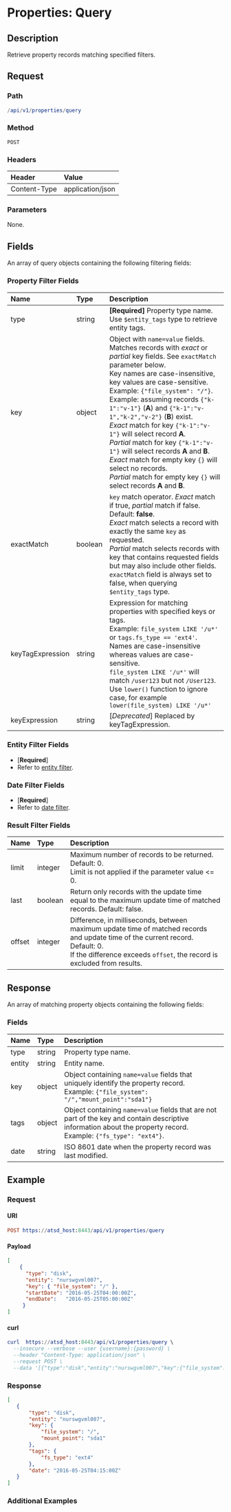 # Properties: Query

## Description 

Retrieve property records matching specified filters.

## Request

### Path

```elm
/api/v1/properties/query
```

### Method

```
POST 
```

### Headers

|**Header**|**Value**|
|:---|:---|
| Content-Type | application/json |

### Parameters

None.

## Fields

An array of query objects containing the following filtering fields:

### Property Filter Fields

| **Name**  | **Type** | **Description**  |
|:---|:---|:---|
| type | string | **[Required]** Property type name. <br>Use `$entity_tags` type to retrieve entity tags. |
| key | object | Object with `name=value` fields. <br>Matches records with _exact_ or _partial_ key fields. See `exactMatch` parameter below. <br>Key names are case-insensitive, key values are case-sensitive.<br>Example: `{"file_system": "/"}`.<br>Example: assuming records `{"k-1":"v-1"}` (**A**) and `{"k-1":"v-1","k-2","v-2"}` (**B**) exist.<br> _Exact_ match for key `{"k-1":"v-1"}` will select record **A**.<br>_Partial_ match for key `{"k-1":"v-1"}` will select records **A** and **B**.<br>_Exact_ match for empty key `{}` will select no records.<br>_Partial_ match for empty key `{}` will select records **A** and **B**. |
| exactMatch | boolean | `key` match operator. _Exact_ match if true, _partial_ match if false. Default: **false**.<br>_Exact_ match selects a record with exactly the same `key` as requested.<br>_Partial_ match selects records with key that contains requested fields but may also include other fields.<br>`exactMatch` field is always set to false, when querying `$entity_tags` type.|
| keyTagExpression| string | Expression for matching properties with specified keys or tags.<br>Example: `file_system LIKE '/u*'` or `tags.fs_type == 'ext4'`.<br>Names are case-insensitive whereas values are case-sensitive. <br>`file_system LIKE '/u*'` will match `/user123` but not `/User123`.<br>Use `lower()` function to ignore case, for example `lower(file_system) LIKE '/u*'`|
|keyExpression|string|[_Deprecated_] Replaced by keyTagExpression.|

### Entity Filter Fields

* [**Required**]
* Refer to [entity filter](../filter-entity.md).

### Date Filter Fields

* [**Required**]
* Refer to [date filter](../filter-date.md).

### Result Filter Fields

| **Name**  | **Type** | **Description**  |
|:---|:---|:---|
| limit   | integer | Maximum number of records to be returned. Default: 0.<br>Limit is not applied if the parameter value <= 0. | 
| last | boolean | Return only records with the update time equal to the maximum update time of matched records. Default: false. |
| offset | integer | Difference, in milliseconds, between maximum update time of matched records and update time of the current record. Default: 0.<br>If the difference exceeds `offset`, the record is excluded from results. |   

## Response 

An array of matching property objects containing the following fields:

### Fields

| **Name**  | **Type** | **Description**  |
|:---|:---|:---|
| type | string | Property type name. |
| entity |string |  Entity name. |
| key | object | Object containing `name=value` fields that uniquely identify the property record. <br>Example: `{"file_system": "/","mount_point":"sda1"}`|
| tags | object | Object containing `name=value` fields that are not part of the key and contain descriptive information about the property record. <br>Example: `{"fs_type": "ext4"}`. |
| date | string | ISO 8601 date when the property record was last modified. |

## Example

### Request

#### URI

```elm
POST https://atsd_host:8443/api/v1/properties/query
```

#### Payload

```json
[
    {
      "type": "disk",
      "entity": "nurswgvml007",
      "key": { "file_system": "/" },
      "startDate": "2016-05-25T04:00:00Z",
      "endDate":   "2016-05-25T05:00:00Z"
     }
]
```
#### curl

```elm
curl  https://atsd_host:8443/api/v1/properties/query \
  --insecure --verbose --user {username}:{password} \
  --header "Content-Type: application/json" \
  --request POST \
  --data '[{"type":"disk","entity":"nurswgvml007","key":{"file_system":"/"},"startDate":"2016-05-25T04:00:00Z","endDate":"2016-05-25T05:00:00Z"}]'
```

### Response

```json
[
   {
       "type": "disk",
       "entity": "nurswgvml007",
       "key": {
           "file_system": "/",
           "mount_point": "sda1"
       },
       "tags": {
           "fs_type": "ext4"
       },
       "date": "2016-05-25T04:15:00Z"
   }
]
```

### Additional Examples









